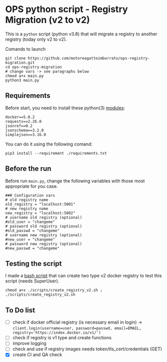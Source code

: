 # OPS python script - Registry Migration (v2 to v2)

This is a `python` script (python v3.8) that will migrate a registry to another registry (today only v2 to v2).

Comands to launch

```
git clone https://github.com/motoreagattoimburrato/ops-registry-migration.git
cd ops-registry-migration
# change vars -> see paragraphs below
chmod a+x main.py
python3 main.py
```

## Requirements

Before start, you need to install these python(3) [modules](./requirements.txt):

```
docker==5.0.2
requests==2.26.0
jsonref==0.2
jsonschema==3.2.0
simplejson==3.16.0
```

You can do it using the following comand:

```
pip3 install --requirement ./requirements.txt
```

## Before the run

Before run `main.py`, change the following variables with those most appropriate for you case.

```
### Configuration vars
# old registry name
old_registry = "localhost:5001"
# new registry name
new_registry = "localhost:5002"
# username old registry (optional)
#old_user = "changeme"
# password old registry (optional)
#old_passwd = "changeme"
# username new registry (optional)
#new_user = "changeme"
# password new registry (optional)
#new_passwd = "changeme"
```

## Testing the script

I made a [bash script](./scripts/create_registry_v2.sh) that can create two type v2 docker registry to test this script (needs SuperUser).

```
chmod a+x ./scripts/create_registry_v2.sh ; ./scripts/create_registry_v2.sh
```

## To Do list

- [ ] check if docker official registry (is necessary email in login) -> `client.login(username=user, password=passwd, email=EMAIL, registry='https://index.docker.io/v1/')`
- [ ] check if registry is v1 type and create functions
- [ ] improve logging
- [ ] check and use if registry images needs token/tls_cert/credentials (GET)
- [x] create CI and QA check
